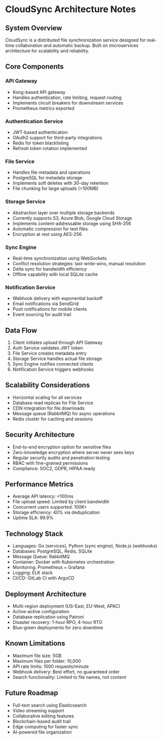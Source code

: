 # CloudSync Architecture Notes

## System Overview
CloudSync is a distributed file synchronization service designed for real-time collaboration and automatic backup. Built on microservices architecture for scalability and reliability.

## Core Components

### API Gateway
- Kong-based API gateway
- Handles authentication, rate limiting, request routing
- Implements circuit breakers for downstream services
- Prometheus metrics exported

### Authentication Service
- JWT-based authentication
- OAuth2 support for third-party integrations
- Redis for token blacklisting
- Refresh token rotation implemented

### File Service
- Handles file metadata and operations
- PostgreSQL for metadata storage
- Implements soft deletes with 30-day retention
- File chunking for large uploads (>100MB)

### Storage Service
- Abstraction layer over multiple storage backends
- Currently supports S3, Azure Blob, Google Cloud Storage
- Implements content-addressable storage using SHA-256
- Automatic compression for text files
- Encryption at rest using AES-256

### Sync Engine
- Real-time synchronization using WebSockets
- Conflict resolution strategies: last-write-wins, manual resolution
- Delta sync for bandwidth efficiency
- Offline capability with local SQLite cache

### Notification Service
- Webhook delivery with exponential backoff
- Email notifications via SendGrid
- Push notifications for mobile clients
- Event sourcing for audit trail

## Data Flow

1. Client initiates upload through API Gateway
2. Auth Service validates JWT token
3. File Service creates metadata entry
4. Storage Service handles actual file storage
5. Sync Engine notifies connected clients
6. Notification Service triggers webhooks

## Scalability Considerations

- Horizontal scaling for all services
- Database read replicas for File Service
- CDN integration for file downloads
- Message queue (RabbitMQ) for async operations
- Redis cluster for caching and sessions

## Security Architecture

- End-to-end encryption option for sensitive files
- Zero-knowledge encryption where server never sees keys
- Regular security audits and penetration testing
- RBAC with fine-grained permissions
- Compliance: SOC2, GDPR, HIPAA ready

## Performance Metrics

- Average API latency: <100ms
- File upload speed: Limited by client bandwidth
- Concurrent users supported: 100K+
- Storage efficiency: 40% via deduplication
- Uptime SLA: 99.9%

## Technology Stack

- Languages: Go (services), Python (sync engine), Node.js (webhooks)
- Databases: PostgreSQL, Redis, SQLite
- Message Queue: RabbitMQ
- Container: Docker with Kubernetes orchestration
- Monitoring: Prometheus + Grafana
- Logging: ELK stack
- CI/CD: GitLab CI with ArgoCD

## Deployment Architecture

- Multi-region deployment (US-East, EU-West, APAC)
- Active-active configuration
- Database replication using Patroni
- Disaster recovery: 1-hour RPO, 4-hour RTO
- Blue-green deployments for zero downtime

## Known Limitations

- Maximum file size: 5GB
- Maximum files per folder: 10,000
- API rate limits: 1000 requests/minute
- Webhook delivery: Best effort, no guaranteed order
- Search functionality: Limited to file names, not content

## Future Roadmap

- Full-text search using Elasticsearch
- Video streaming support
- Collaborative editing features
- Blockchain-based audit trail
- Edge computing for faster sync
- AI-powered file organization